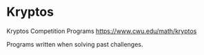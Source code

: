 # Kryptos
Kryptos Competition Programs https://www.cwu.edu/math/kryptos

Programs written when solving past challenges. 
